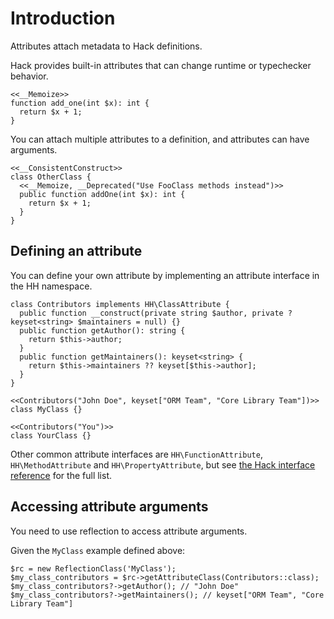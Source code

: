 # Introduction

Attributes attach metadata to Hack definitions.

Hack provides built-in attributes that can change runtime or
typechecker behavior.

```hack
<<__Memoize>>
function add_one(int $x): int {
  return $x + 1;
}
```

You can attach multiple attributes to a definition, and attributes can
have arguments.

``` Hack
<<__ConsistentConstruct>>
class OtherClass {
  <<__Memoize, __Deprecated("Use FooClass methods instead")>>
  public function addOne(int $x): int {
    return $x + 1;
  }
}
```

## Defining an attribute

You can define your own attribute by implementing an attribute
interface in the HH namespace.

```hack file:contributors.hack
class Contributors implements HH\ClassAttribute {
  public function __construct(private string $author, private ?keyset<string> $maintainers = null) {}
  public function getAuthor(): string {
    return $this->author;
  }
  public function getMaintainers(): keyset<string> {
    return $this->maintainers ?? keyset[$this->author];
  }
}

<<Contributors("John Doe", keyset["ORM Team", "Core Library Team"])>>
class MyClass {}

<<Contributors("You")>>
class YourClass {}
```

Other common attribute interfaces are `HH\FunctionAttribute`,
`HH\MethodAttribute` and `HH\PropertyAttribute`, but see [the Hack
interface reference](/apis/interface/) for the full list.


## Accessing attribute arguments

You need to use reflection to access attribute arguments.

Given the `MyClass` example defined above:

```hack file:contributors.hack
$rc = new ReflectionClass('MyClass');
$my_class_contributors = $rc->getAttributeClass(Contributors::class);
$my_class_contributors?->getAuthor(); // "John Doe"
$my_class_contributors?->getMaintainers(); // keyset["ORM Team", "Core Library Team"]
```
